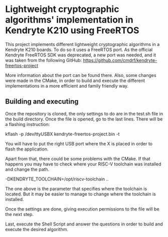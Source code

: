 # Lightweight cryptographic algorithms' implementation in Kendryte K210 using FreeRTOS

This project implements different lightweight cryptographic algorithms in a Kendryte K210 boards. To do so it uses a FreeRTOS port. As the official Kendryte FreeRTOS SDK was deprecated, a new port was needed, and it was taken from the following GitHub: https://github.com/cmdrf/kendryte-freertos-project

More information about the port can be found there. Also, some changes were made in the CMake, in order to build and execute the different implementations in a more efficient and family friendly way.

## Building and executing

Once the repository is cloned, the only settings to do are in the test.sh file in the build directory. Once the file is opened, go to the last lines. There will be a flashing instruction:

kflash -p /dev/ttyUSBX kendryte-freertos-project.bin -t

You will have to put the right USB port where the X is placed in order to flash the application.
 
Apart from that, there could be some problems with the CMake. If that happens you may have to check where your RISC-V toolchain was installed and change the path.
 
 -DKENDRYTE_TOOLCHAIN=/opt/riscv-toolchain ..
 
 The one above is the parameter that specifies where the toolchain is located. But it may be easier to manage to change where the toolchain is installed.
 
 Once the settings are done, giving execution permissions to the file will be the next step.
 
 Last, execute the Shell Script and answer the questions in order to build and execute the desired algorithm.

